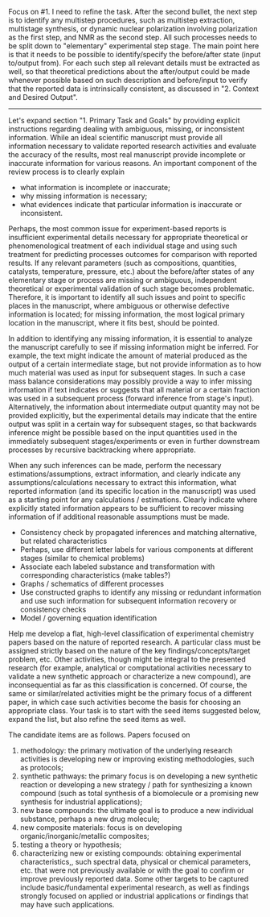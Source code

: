 Focus on #1. I need to refine the task. After the second bullet, the next step is to identify any multistep procedures, such as multistep extraction, multistage synthesis, or dynamic nuclear polarization involving polarization as the first step, and NMR as the second step. All such processes needs to be split down to "elementary" experimental step stage. The main point here is that it needs to be possible to identify/specify the before/after state (input to/output from). For each such step all relevant details must be extracted as well, so that theoretical predictions about the after/output could be made whenever possible based on such description and before/input to verify that the reported data is intrinsically consistent, as discussed in "2. Context and Desired Output".

---

Let's expand section "1. Primary Task and Goals" by providing explicit instructions regarding dealing with ambiguous, missing, or inconsistent information. While an ideal scientific manuscript must provide all information necessary to validate reported research activities and evaluate the accuracy of the results, most real manuscript provide incomplete or inaccurate information for various reasons. An important component of the review process is to clearly explain
* what information is incomplete or inaccurate;
* why missing information is necessary;
* what evidences indicate that particular information is inaccurate or inconsistent. 

Perhaps, the most common issue for experiment-based reports is insufficient experimental details necessary for appropriate theoretical or phenomenological treatment of each individual stage and using such treatment for predicting processes outcomes for comparison with reported results. If any relevant parameters (such as compositions, quantities, catalysts, temperature, pressure, etc.) about the before/after states of any elementary stage or process are missing or ambiguous, independent theoretical or experimental validation of such stage becomes problematic. Therefore, it is important to identify all such issues and point to specific places in the manuscript, where ambiguous or otherwise defective information is located; for missing information, the most logical primary location in the manuscript, where it fits best, should be pointed.

In addition to identifying any missing information, it is essential to analyze the manuscript carefully to see if missing information might be inferred. For example, the text might indicate the amount of material produced as the output of a certain intermediate stage, but not provide information as to how much material was used as input for subsequent stages. In such a case mass balance considerations may possibly provide a way to infer missing information if text indicates or suggests that all material or a certain fraction was used in a subsequent process (forward inference from stage's input). Alternatively, the information about intermediate output quantity may not be provided explicitly, but the experimental details may indicate that the entire output was split in a certain way for subsequent stages, so that backwards inference might be possible based on the input quantities used in the immediately subsequent stages/experiments or even in further downstream processes by recursive backtracking where appropriate.

When any such inferences can be made, perform the necessary estimations/assumptions, extract information, and clearly indicate any assumptions/calculations necessary to extract this information, what reported information (and its specific location in the manuscript) was used as a starting point for any calculations / estimations. Clearly indicate where explicitly stated information appears to be sufficient to recover missing information of if additional reasonable assumptions must be made.

- Consistency check by propagated inferences and matching alternative, but related characteristics
- Perhaps, use different letter labels for various components at different stages (similar to chemical problems)
- Associate each labeled substance and transformation with corresponding characteristics  (make tables?)
- Graphs / schematics of different processes
- Use constructed graphs to identify any missing or redundant information and use such information for subsequent information recovery or consistency checks
- Model / governing equation identification



Help me develop a flat, high-level classification of experimental chemistry papers based on the nature of reported research. A particular class must be assigned strictly based on the nature of the key findings/concepts/target problem, etc. Other activities, though might be integral to the presented research (for example, analytical or computational activities necessary to validate a new synthetic approach or characterize a new compound), are inconsequential as far as this classification is concerned. Of course, the same or similar/related activities might be the primary focus of a different paper, in which case such activities become the basis for choosing an appropriate class. Your task is to start with the seed items suggested below, expand the list, but also refine the seed items as well.

The candidate items are as follows. Papers focused on
1) methodology: the primary motivation of the underlying research activities is developing new or improving existing methodologies, such as protocols;
2) synthetic pathways: the primary focus is on developing a new synthetic reaction or developing a new strategy / path for synthesizing a known compound (such as total synthesis of a biomolecule or a promising new synthesis for industrial applications);
3) new base compounds: the ultimate goal is to produce a new individual substance, perhaps a new drug molecule;
4) new composite materials: focus is on developing organic/inorganic/metallic composites;
5) testing a theory or hypothesis;
6) characterizing new or existing compounds: obtaining experimental characteristics,, such spectral data, physical or chemical parameters, etc. that were not previously available or with the goal to confirm or improve previously reported data.
Some other targets to be captured include basic/fundamental experimental research, as well as findings strongly focused on applied or industrial applications or findings that may have such applications.